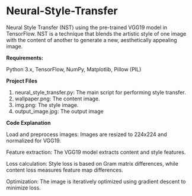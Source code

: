 # Neural-Style-Transfer
Neural Style Transfer (NST) using the pre-trained VGG19 model in TensorFlow. NST is a technique that blends the artistic style of one image with the content of another to generate a new, aesthetically appealing image.

**Requirements:**


Python 3.x,
TensorFlow,
NumPy,
Matplotlib,
Pillow (PIL)

**Project Files**

1. neural_style_transfer.py: The main script for performing style transfer.
2. wallpaper.png: The content image.
3. img.png: The style image.
4. output_image.jpg: The output image

**Code Explanation**

Load and preprocess images: Images are resized to 224x224 and normalized for VGG19.

Feature extraction: The VGG19 model extracts content and style features.

Loss calculation: Style loss is based on Gram matrix differences, while content loss measures feature map differences.

Optimization: The image is iteratively optimized using gradient descent to minimize loss.


